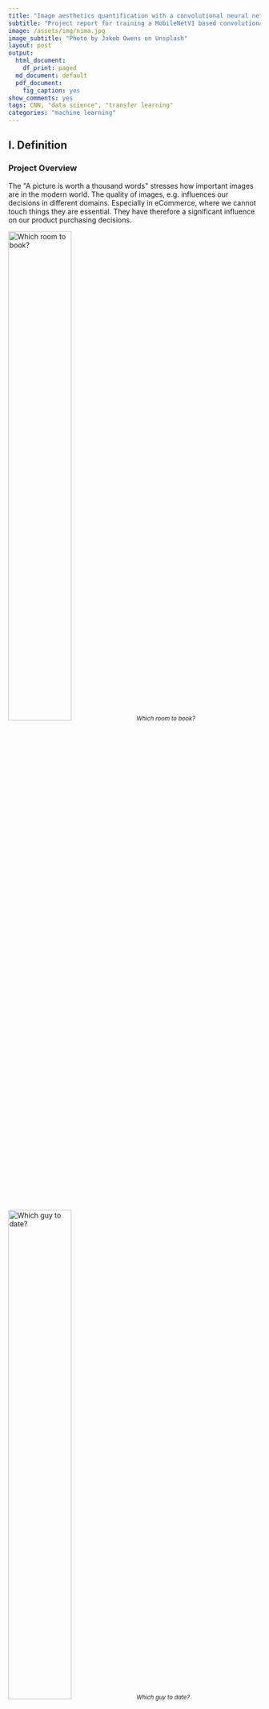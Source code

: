 ```yaml
---
title: "Image aesthetics quantification with a convolutional neural network (CNN)"
subtitle: "Project report for training a MobileNetV1 based convolutional neural network (CNN) with  only 14,000 images with transfer learning"
image: /assets/img/nima.jpg
image_subtitle: "Photo by Jakob Owens on Unsplash"
layout: post
output:
  html_document:
    df_print: paged
  md_document: default
  pdf_document:
    fig_caption: yes
show_comments: yes
tags: CNN, "data science", "transfer learning"
categories: "machine learning"
---
```


## I. Definition

### Project Overview

The "A picture is worth a thousand words" stresses how important images
are in the modern world. The quality of images, e.g. influences our
decisions in different domains. Especially in eCommerce, where we cannot
touch things they are essential. They have therefore a significant
influence on our product purchasing decisions.

<img src="/assets/img/airbnb.png" alt="Which room to book?" width="50%" />
<i><small>Which room to book?</small></i><br>

<img src="/assets/img/date.png" alt="Which guy to date?" width="50%" />
<i><small>Which guy to date?</small></i><br>

<img src="/assets/img/food.png" alt="Which food to order?" width="50%" />
<i><small>Which food to order?</small></i><br>

The goal of this project is to create a model that can quantify
the aesthetics of images.

### Problem Statement

The quantification of image quality is an old problem in computer
vision. There are objective and subjective methods to assess image
quality. With objective methods, different algorithms quantify the
distortions and degradations in an image. Subjective methods are based
on human perception. The methods often don't correlate with each other.
Objective methods involve traditional rule-based programming, Subjective
methods are not solvable this way.

The goal of this project is to develop a subjective method of image
quality assessment. As mentioned before this problem cannot be solved
with classical programming. However, it seems that supervised machine
learning is a perfect candidate for solving the problem as this approach
learns from examples and it is a way to quantify the ineffable. A
dataset with image quality annotations is a requirement for learning
from samples.

Within the machine learning ecosystem, Convolutional Neural Networks (CNN) are a category of Neural Networks that have proven very effective in areas such as image recognition and classification. They are inspired
by biological processes in that the connectivity pattern between neurons
resembles the organisation of the human visual cortex.

The subjective quality model is implemented with a Convolutional
Neural Network as it seems an excellent fit to tackle the problem.

These steps are needed:

1. Find a dataset with images with quality annotations
2. Exploratory Data Analysis (EDA) on the dataset, to evaluate the characteristics and suitability for the problem space
3. Cleanup and preprocessing of the dataset
4. Design architecture for the CNN
5. Training of the CNN
6. Test the model against benchmarks
7. Analysis of the results

There were several iterations for the steps 4.-7.

### Metrics

The distribution of user ratings is predicted in the project. From
there you can predict both a quantitative mean rating, but also
a qualitative rating bucket. To capture these two metrics are used.

#### Earth Mover's distance (EMD)

The **Earth Mover's Distance (EMD)** is a method to evaluate
dissimilarity between two multi-dimensional distributions in some
feature space where a distance measure between single features, which we
call the ground distance is given. The EMD 'lifts' this distance from
individual features to full distributions. It's assumed that a well
performing CNN should predict class distributions such that classes
closer to the ground truth class should have higher predicted
probabilities than classes that are further away. For the image quality
ratings, the scores 4, 5, and 6 are more related than 1, 5, and 10, i.e. the goal is to punish a prediction of 4 more if the actual score is 10 then when the real score is 5. The EMD is defined as the minimum cost to
transport the mass of one distribution (histogram) to the other. (Hou,
Yu, and Samaras 2016)(Rubner, Tomasi, and Guibas 2000)(Talebi and
Milanfar 2018)

![emd_formula](/assets/img/emd.png)

#### Accuracy

To compare qualitative results the **Accuracy** is used. The accuracy is
the ratio of correct predictions. In this case, the ground-truth and
predicted mean scores using a threshold of 5 on the "official" test set,
as this is the standard practice for AVA dataset.

![acc_formula](/assets/img/acc.png)

### Data Exploration

The AVA (Aesthetic Visual Analysis) image dataset which was introduced
by (Murray, Marchesotti, and Perronnin 2012a), (Murray, Marchesotti, and
Perronnin 2012b) is the reference dataset for all kind of image
aesthetics. The dataset contains 255508 images, along with a wide range
of aesthetic, semantic and photographic style annotations. The images
were collected from www.dpchallenge.com.

#### Sample rows

![sample metadata rows](/assets/img/sample_rows.png)

#### Sample images

<img src="/assets/img/unnamed-chunk-16-1.png" alt="Best rated images"  />
<i><small>Best rated images</small></i><br>

<img src="/assets/img/unnamed-chunk-17-1.png" alt="Worst rated images"  />
<i><small>Worst rated images</small></i><br>

#### Descriptive Statistics of the number of ratings

![sample metadata rows](/assets/img/num_ratings_summary.png)

#### Descriptive Statistics of rating.mean

![sample metadata rows](/assets/img/rating_mean_summary.png)

### Exploratory Visualization

#### Distribution of number of Ratings

<img src="/assets/img/unnamed-chunk-20-1.png" alt="Number of ratings per image: Majority is rated by more than 100 raters"  />

<i><small>Number of ratings per image: Majority is rated by more than 100 raters</small></i><br>

The number of ratings for the images ranges from 78 to 549 with an average of 210 on a scale from 1 to 10.

It can be seen that all images are rated by high numbers of raters.
This is very import as rating an image by its aesthetics is very
subjective. To level out outliers ratings, a high number of raters is
needed.

#### Distribution of Mean Ratings

<img src="/assets/img/unnamed-chunk-21-1.png" alt="Distribution of rating mean"  />

<i><small>Distribution of rating mean</small></i><br>

It can be seen from the distribution and the descriptive statistics that
50% of images have a rating mean within 4.9 and 5.9, and about 85% are between 3.9 and 6.8. From the boxplot, it can be seen that rating means
above 7.2 and below 3.5 are outliers in the way that these values are
scarce.

This is problematic thas the model performance might not be sufficient for
images with excellent and lousy quality.

### Algorithms and Techniques

#### Convolutional Neural Networks (CNN)

A Convolutional Neural Network (CNN) will be used to solve the problem
of image aesthetics assessment. They are deep neural networks inspired
by biological processes and most commonly applied to analysing visual
imagery.

CNN's consist of an input, an output layer and several hidden layers. The
hidden layers are typically a convolutional layer followed by a pooling
layer.

<img src="/assets/img/Typical_cnn.png" alt="Structure of a typical CNN for image classification. The network has multiple filtering kernels for each convolution layer, which extract features. Subsampling or Pooling layers are used for information reduction. (Source Wikipedia)" width="70%" />

<i><small>
Structure of a typical CNN for image classification. The network has
multiple filtering kernels for each convolution layer, which extract
features. Subsampling or Pooling layers are used for information
reduction. (Source Wikipedia)</small></i><br>

*Convolutional Layer*

The purpose of the convolutional layer is to extract features from the
input image. They preserve the spatial relationship between pixels by
learning image features using small squares of input data.

<img src="/assets/img/3_conv.png" alt="Convolutional operation to extract features" width="750" />

<i><small>Convolutional operation to extract features</small></i><br>

*Pooling Layer*

Convolutional networks may include pooling layers. These layers combine
the outputs of neuron clusters at one layer into a single neuron in the next layer. This is done for the following reasons:

- Reduction of memory and increase in execution speed
- Reduction of overfitting

<img src="/assets/img/Max_pooling.png" alt="MaxPooling layer, that extracts the maximum value in a region to reduce information. (Source Wikipedia)" width="60%" />

<i><small>MaxPooling layer, that extracts the maximum value in a region to reduce
information. (Source Wikipedia)</small></i><br>

*Fully connected Layer*

After multiple layers of convolutional and pooling layers, a fully
connected layer completes the network. The fully connected layer is a
traditional multilayer perceptron responsible for the classification
task.

#### Transfer Learning

Transfer learning is a popular method in computer vision because it
allows us to build accurate models in a timesaving way (Rawat and Wang
2017). With transfer learning, instead of starting the learning process
from scratch, you start from patterns that have been learned when
solving a different problem. This way you leverage previous learnings
and avoid starting from scratch.

In computer vision, transfer learning is usually expressed through the
use of pre-trained models. A pre-trained model is a model that was
trained on a large benchmark dataset to solve a problem similar to the
one that we want to solve. Accordingly, due to the computational cost of
training such models, it is common practice to import and use models
from published literature (e.g. VGG, Inception, MobileNet).

<img src="/assets/img/transferlearning.png" alt="Transfer learning" width="50%" />

<i><small>Transfer learning</small></i><br>

Several state-of-the-art image classification applications are based on
the transfer learning solutions (He et al. 2016), (Szegedy et al. 2016)
Google reported in its NIMA (Neural Image Assessment) paper the highest
accuracy with a transfer learning-based model (Talebi and Milanfar 2018)

The goal of the project is to use the MobileNet architecture with
ImageNet weights, and the replacement of the last dense layer in
MobileNet with a dense layer that outputs to 10 classes (scores 1 to
10), which form together with the rating distribution as suggested by (Talebi and Milanfar 2018)

### Benchmark

Accuracies of different models on the AVA dataset are reported in
different papers. These accuracies are used for benchmarking the models
which are created in this project. The benchmarks are based on the
"official" AVA test set. The goal is to achieve at least an accuracy of
68% which is above the lower boundary of the relevant papers for image
aesthetics.

![sample metadata rows](/assets/img/benchmark.png)

III. Methodology
----------------

### Data Preprocessing

The data preprocessing can be divided into two parts: The first part was
done during the exploratory data analysis. In this step the following
checks and cleanings were performed:

1. Removal of images

    - Several images had to be removed from metadata as they did not exist.
    - Several corrupted images were identified with a script. The corrupted images were deleted from the metadata.

2. Technical image properties were engineered to check image anomalies

    Several technical image properties (file size, resolution, aspect ratio) were engineered and checked for anomalies. No abnormal images could be identified here with these properties.

The second preprocessing step is performed during training:

1. Splitting of the data into training and validation set

    10% of the images of the training set are used for validation.

2. Base model specific preprocessing were performed

    Each base model provided by Keras offers a preprocessing function with specific preprocessing steps for this model. This preprocessing step is applied to an ImageGenerator which loads the images for training and model evaluation.

3. Normalisation of distribution

    The rating distribution was normalised because each image was rated
    by a different number of people.

4. Image resizing and random cropping

    The training images are rescaled to 256 x 256 px, and afterwards, a randomly performed crop of 224 x 224 px is extracted. This is reported to reduce overfitting issues. (Talebi and Milanfar 2018)

5. Undersampling of the data

    For earlier training sessions the number of images is reduced by cutting the data in 10 rating bins and taking the top n samples of each bin. This is done because of two reasons: As the computing power is limited. This reduces the time to train the model. Another reason is that the data is unbalanced. There are just a few images with very low and high ratings. It was expected that the undersampling reduces the effect of overfitting to the images around the most common ratings.

### Implementation

The goal was to create a clear training script which can be
parameterised from outside for triggering the different trainings. To
reduce the lines of code of this training script, it orchestrates the
building blocks of the training with a pipeline script.

1. All needed libraries are identified and put into a requirements.txt

2. An internal library to download the AVA images and the metadata is implemented.

3. A training script was created with building blocks for training (loading data, preparing data, train, evaluate)

4. Building blocks of the training script are moved to a pipeline script. The scripts save different artefacts: Model architecture, model weights, training history, time for training, training visualisation

5. A model class is created, which encapsulates the base model and top model and offers helper functions to change optimiser and freeze layers on the fly

6. The EMD loss function is created

7. The image generator is created for loading the images and perform the preprocessing of the images

8. Several helper functions for model evaluation are implemented

The actual training is performed in 2 Steps:

1. Base model weights are frozen, and just the top model is trained with a higher learning rate

2. Base model weights are unfrozen, and the full network is trained with a lower learning rate

#### Model design of the CNN

The model consists as mentioned before of two parts. The base model is
unchanged apart from the first layers which are removed. The model is
initialised with the ImageNet weights. The ImageNet project is an extensive
visual database designed for use in visual object recognition software
research. The weights for this dataset is used as the images are
similar to the ones in the AVA dataset. For the base model, the
MobileNet architecture is used as this network is smaller to other
networks and suitable for mobile and embedded based vision applications
where there is a lack of computing power. (Howard et al. 2017)

The top model consists of two layers. The first layer is a dropout layer
to reduce overfitting, followed by a dense layer with an output size of 10 with a softmax activation to predict the distribution of ratings. An Adam
optimiser with different learning rates and learning rate decays is used
for training.

<img src="/assets/img/top_model_plot.png" alt="Design of top model: Dropout Layer for avoiding overfitting, Dense layer with 10 output classes" width="300%" />

<i><small>Design of top model: Dropout Layer for avoiding overfitting, Dense layer
with 10 output classes</small></i><br>

### Refinement

Several parameters were used for model refinement:

- Learning rate for dense layers and all layers
- Learning rate decay for dense layers and all layers
- Number of epochs for dense layers and all layers
- Number of images per rating bin used for training
- Dropout ratio for dropout layer in the top model

The training is done iteratively: First, the model is trained with
very few samples and the default values for the parameters above. Then
the model is trained with more samples, and the parameters are fine-tuned. After the model is trained the loss value and the accuracy are
calculated for the test set. The accuracy is then compared against the
accuracy scores from the paper (see section Benchmarks) until a
sufficient model accuracy was reached.

The training process is supervised with plots for the loss on the
training and validation set to check if everything works well and to
optimise the learning process.

<img src="/assets/img/training_history.png" alt="The plots for training history is used to find the best number of epochs for the two learning phases. During phase 1 validation loss flattens at epoch 5 (4 in plot ) and in phase 2 the val loss flattens at epoch 8 (12 in plot)" width="80%" />

<i><small>
The plots for training history is used to find the best number of epochs for the two learning phases. During phase 1 validation loss flattens at
epoch 5 (4 in a plot ) and in phase 2 the val loss flattens at epoch 8 (12
in plot)</small></i><br>

IV. Results
-----------

### Model Evaluation and Validation

Out of the different models model8 was chosen as it's EMD loss value is
the lowest and its accuracy is the highest among all models on the test
set. The results are trustful, as the test set is the "official" test
set for AVA and the model never saw these images during training or
validation. An interesting fact is that this model performs slightly
better than model9, which was trained with double the number of training
images.

![sample metadata rows](/assets/img/models.png)

The best model is based on the MobileNet architecture, and the following
parameters are used. All these parameters seem reasonable:

![sample metadata rows](/assets/img/best_model_parameters.png)

It can be seen from the figure below, that the distribution of the
ground truth mean ratings and the predicted mean ratings are very
similar for the best model. The model works well for mean ratings
between 3.5 and 7.5. Ratings below or above these boundaries are not
covered well by the model. This due the fact, that there are not many
images with very high and low ratings. So the model is not capable of rating
these extreme outliers correctly, because of the lack of examples.

<img src="/assets/img/unnamed-chunk-30-1.png" alt="Big figure: Distribution of predicted mean ratings and ground truth rating on the test set. Small figures: Distribution on lower and upper end on the test set."  />

<i><small>
Big figure: Distribution of pedicted mean ratings and ground truth
rating on test set. Small figures: Distribution on lower and upper end
on test set.</small></i><br>

### Justification

In comparison to the benchmarks, the model shows a moderate accuracy on
the reference test set for AVA which is used throughout all models from
the papers.

The result is quite impressive, as the model was trained with just
13914 images. The models in the papers were trained with the full
training set.


![sample metadata rows](/assets/img/benchmark_with_my_model.png)

V. Conclusion
-------------

### Free-Form Visualization

For a final quick and dirty test the images from the "Project Overview"
Section are rated with the model. The images are not part of the AVA
dataset.

<img src="/assets/img/airbnb.png" alt="Left Image: 4.23 Right image: 3.91" width="50%" />

<i><small>Left Image: 4.23 Right image: 3.91</small></i><br>

<img src="/assets/img/date.png" alt="Left Image: 3.27 Right image: 4.00" width="50%" />

<i><small>Left Image: 3.27 Right image: 4.00</small></i><br>

<img src="/assets/img/food.png" alt="Left Image: 3.98 Right image: 4.67" width="50%" />

<i><small>LLeft Image: 3.98 Right image: 4.67</small></i><br>

It can be seen, that the images which we as a human being would rate
better are also rated better by the model, although the food images are
almost the same quality.

### Reflection

The process used for this project can be summarised using the following
steps

1. A relevant problem was found
2. Research for relevant papers was done
3. Datasets for the problem were researched, analysed and the best a suitable dataset was selected
4. The dataset was cleaned
5. Model benchmarks were extracted from papers
6. The technical infrastructure for the project was set up
7. Models were trained and fine-tuned and checked against the benchmarks, till a good enough model was found, that solves the problem

The project was very challenging for me as I had limited computing power
and the dataset is extensive. Till the end, I was not able to train the
models on the full training set as there were always problems like
running out of memory and Keras and Tensorflow specific problems. I was
at some point stuck, as the models poorly performed. After doing an
additional research round, I found the Nima paper from Google, which was
so brand new that it wasn't published when I started the project in July.
The insights from the paper were a breakthrough, especially a usage of
the Earth Movers Loss and the usage of the MobileNet architecture for the base model. I am very proud that I could get an accuracy which was
within the boundaries of the relevant papers and mastered a topic that
is very hot at the moment, primarily as I used fewer images than the
researchers in the papers.

### Improvement

It's exciting that I did achieve an accuracy within the
boundaries with my undersampling strategy, which was half born out of
need. Even after doing the undersampling of the data the distribution of
the ratings is unbalanced.

A strategy to even perform better would be to do image augmentation on
the underrepresented rated images. This is not so easy, as not every
kind of image augmentation can be used, e.g. darkening an image may affect
the aesthetics of the image. Another interesting approach would be to
generate images with very high and low rating with GANs
(generative-adversarial-networks).

Another improvement for the project would be to containerise the whole
process with Docker and Docker NVIDIA. The goal would be to have a
docker image that automatically downloads the data, does the
preprocessing of it, does the training and stops the container after
training. Within this project, this is done with anaconda environments,
which is less than ideal in my eyes. I had to always switch from my
local environment to the AWS cloud instance, lost time as the
environments are not the same. A Docker environment could also be
optimised with reusable elements for other Deep Learning projects.

VI. References
--------------

He, Kaiming, Xiangyu Zhang, Shaoqing Ren, and Jian Sun. 2016. “Deep
Residual Learning for Image Recognition.” In *Proceedings of the Ieee
Conference on Computer Vision and Pattern Recognition*, 770–78.

Hou, Le, Chen-Ping Yu, and Dimitris Samaras. 2016. “Squared Earth
Mover’s Distance-Based Loss for Training Deep Neural Networks.” *arXiv
Preprint arXiv:1611.05916*.

Howard, Andrew G, Menglong Zhu, Bo Chen, Dmitry Kalenichenko, Weijun
Wang, Tobias Weyand, Marco Andreetto, and Hartwig Adam. 2017.
“Mobilenets: Efficient Convolutional Neural Networks for Mobile Vision
Applications.” *arXiv Preprint arXiv:1704.04861*.

Kong, Shu, Xiaohui Shen, Zhe Lin, Radomir Mech, and Charless Fowlkes.
2016. “Photo Aesthetics Ranking Network with Attributes and Content
Adaptation.” In *European Conference on Computer Vision*, 662–79.
Springer.

Lu, Xin, Zhe Lin, Hailin Jin, Jianchao Yang, and James Z Wang. 2014.
“Rapid: Rating Pictorial Aesthetics Using Deep Learning.” In
*Proceedings of the 22nd Acm International Conference on Multimedia*,
457–66. ACM.

Lu, Xin, Zhe Lin, Xiaohui Shen, Radomir Mech, and James Z Wang. 2015.
“Deep Multi-Patch Aggregation Network for Image Style, Aesthetics, and
Quality Estimation.” In *Proceedings of the Ieee International
Conference on Computer Vision*, 990–98.

Murray, Naila, Luca Marchesotti, and Florent Perronnin. 2012a. “AVA: A
Large-Scale Database for Aesthetic Visual Analysis.”
<https://github.com/mtobeiyf/ava_downloader>.

———. 2012b. “AVA: A Large-Scale Database for Aesthetic Visual Analysis.”
In *Computer Vision and Pattern Recognition (Cvpr), 2012 Ieee Conference
on*, 2408–15. IEEE.

Rawat, Waseem, and Zenghui Wang. 2017. “Deep Convolutional Neural
Networks for Image Classification: A Comprehensive Review.” *Neural
Computation* 29 (9). MIT Press: 2352–2449.

Rubner, Yossi, Carlo Tomasi, and Leonidas J Guibas. 2000. “The Earth
Mover’s Distance as a Metric for Image Retrieval.” *International
Journal of Computer Vision* 40 (2). Springer: 99–121.

Schwarz, Katharina, Patrick Wieschollek, and Hendrik PA Lensch. 2018.
“Will People Like Your Image? Learning the Aesthetic Space.” In
*Applications of Computer Vision (Wacv), 2018 Ieee Winter Conference
on*, 2048–57. IEEE.

Szegedy, Christian, Vincent Vanhoucke, Sergey Ioffe, Jon Shlens, and
Zbigniew Wojna. 2016. “Rethinking the Inception Architecture for
Computer Vision.” In *Proceedings of the Ieee Conference on Computer
Vision and Pattern Recognition*, 2818–26.

Talebi, Hossein, and Peyman Milanfar. 2018. “Nima: Neural Image
Assessment.” *IEEE Transactions on Image Processing* 27 (8). IEEE:
3998–4011.
